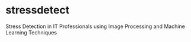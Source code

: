 # stressdetect
Stress Detection in IT Professionals using Image Processing and Machine Learning Techniques
